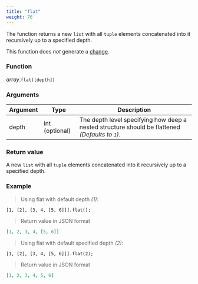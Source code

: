 ```yaml
---
title: "flat"
weight: 76
---
```


The function returns a new `list` with all `tuple` elements concatenated into it recursively up to a specified depth.

This function does *not* generate a [change](../../../overview/changes).

### Function

*array*.`flat([depth])`

### Arguments

Argument | Type | Description
-------- | ---- | -----------
depth    | int (optional) | The depth level specifying how deep a nested structure should be flattened _(Defaults to `1`)_.

### Return value

A new `list` with all `tuple` elements concatenated into it recursively up to a specified depth.

### Example

> Using flat with default depth _(1)_:

```thingsdb,json_response
[1, [2], [3, 4, [5, 6]]].flat();
```

> Return value in JSON format

```json
[1, 2, 3, 4, [5, 6]]
```

> Using flat with default specified depth _(2)_:

```thingsdb,json_response
[1, [2], [3, 4, [5, 6]]].flat(2);
```

> Return value in JSON format

```json
[1, 2, 3, 4, 5, 6]
```
